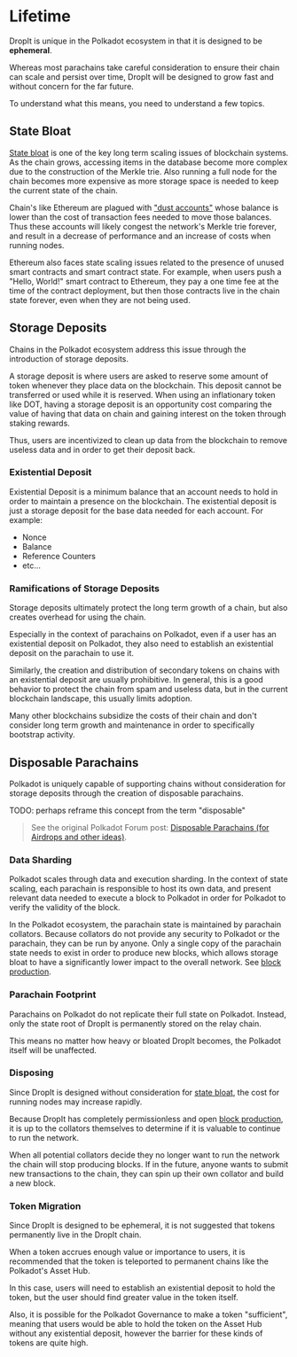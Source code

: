 # Lifetime

DropIt is unique in the Polkadot ecosystem in that it is designed to be **ephemeral**.

Whereas most parachains take careful consideration to ensure their chain can scale and persist over time, DropIt will be designed to grow fast and without concern for the far future.

To understand what this means, you need to understand a few topics.

## State Bloat

[State bloat](https://www.techopedia.com/definition/blockchain-bloat) is one of the key long term scaling issues of blockchain systems. As the chain grows, accessing items in the database become more complex due to the construction of the Merkle trie. Also running a full node for the chain becomes more expensive as more storage space is needed to keep the current state of the chain.

Chain's like Ethereum are plagued with ["dust accounts"](https://github.com/ethereum/EIPs/issues/168) whose balance is lower than the cost of transaction fees needed to move those balances. Thus these accounts will likely congest the network's Merkle trie forever, and result in a decrease of performance and an increase of costs when running nodes.

Ethereum also faces state scaling issues related to the presence of unused smart contracts and smart contract state. For example, when users push a "Hello, World!" smart contract to Ethereum, they pay a one time fee at the time of the contract deployment, but then those contracts live in the chain state forever, even when they are not being used.

## Storage Deposits

Chains in the Polkadot ecosystem address this issue through the introduction of storage deposits.

A storage deposit is where users are asked to reserve some amount of token whenever they place data on the blockchain. This deposit cannot be transferred or used while it is reserved. When using an inflationary token like DOT, having a storage deposit is an opportunity cost comparing the value of having that data on chain and gaining interest on the token through staking rewards.

Thus, users are incentivized to clean up data from the blockchain to remove useless data and in order to get their deposit back.

### Existential Deposit

Existential Deposit is a minimum balance that an account needs to hold in order to maintain a presence on the blockchain. The existential deposit is just a storage deposit for the base data needed for each account. For example:

- Nonce
- Balance
- Reference Counters
- etc...

### Ramifications of Storage Deposits

Storage deposits ultimately protect the long term growth of a chain, but also creates overhead for using the chain.

Especially in the context of parachains on Polkadot, even if a user has an existential deposit on Polkadot, they also need to establish an existential deposit on the parachain to use it.

Similarly, the creation and distribution of secondary tokens on chains with an existential deposit are usually prohibitive. In general, this is a good behavior to protect the chain from spam and useless data, but in the current blockchain landscape, this usually limits adoption.

Many other blockchains subsidize the costs of their chain and don't consider long term growth and maintenance in order to specifically bootstrap activity.

## Disposable Parachains

Polkadot is uniquely capable of supporting chains without consideration for storage deposits through the creation of disposable parachains.

TODO: perhaps reframe this concept from the term "disposable"

> See the original Polkadot Forum post: [Disposable Parachains (for Airdrops and other ideas)](https://forum.polkadot.network/t/disposable-parachains-for-airdrops-and-other-ideas/5769).

### Data Sharding

Polkadot scales through data and execution sharding. In the context of state scaling, each parachain is responsible to host its own data, and present relevant data needed to execute a block to Polkadot in order for Polkadot to verify the validity of the block.

In the Polkadot ecosystem, the parachain state is maintained by parachain collators. Because collators do not provide any security to Polkadot or the parachain, they can be run by anyone. Only a single copy of the parachain state needs to exist in order to produce new blocks, which allows storage bloat to have a significantly lower impact to the overall network. See [block production](./block-production.md).

### Parachain Footprint

Parachains on Polkadot do not replicate their full state on Polkadot. Instead, only the state root of DropIt is permanently stored on the relay chain.

This means no matter how heavy or bloated DropIt becomes, the Polkadot itself will be unaffected.

### Disposing

Since DropIt is designed without consideration for [state bloat](#state-bloat), the cost for running nodes may increase rapidly.

Because DropIt has completely permissionless and open [block production](./block-production.md), it is up to the collators themselves to determine if it is valuable to continue to run the network.

When all potential collators decide they no longer want to run the network the chain will stop producing blocks. If in the future, anyone wants to submit new transactions to the chain, they can spin up their own collator and build a new block.

### Token Migration

Since DropIt is designed to be ephemeral, it is not suggested that tokens permanently live in the DropIt chain.

When a token accrues enough value or importance to users, it is recommended that the token is teleported to permanent chains like the Polkadot's Asset Hub.

In this case, users will need to establish an existential deposit to hold the token, but the user should find greater value in the token itself.

Also, it is possible for the Polkadot Governance to make a token "sufficient", meaning that users would be able to hold the token on the Asset Hub without any existential deposit, however the barrier for these kinds of tokens are quite high.
